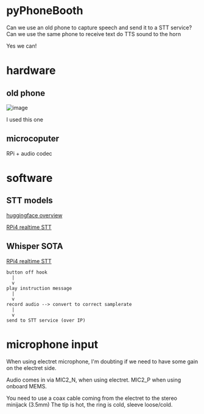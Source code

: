 # pyPhoneBooth

Can we use an old phone to capture speech and send it to a STT service? Can we use the same phone to receive text do TTS sound to the horn

Yes we can!

# hardware

## old phone 

![image](https://github.com/kaosbeat/pyPhoneBooth/assets/204628/91c8c5cb-8907-4e97-a9a6-d5bbaccf0e94)

I used this one

## microcoputer
RPi + audio codec


# software

## STT models

[huggingface overview](https://huggingface.co/tasks/automatic-speech-recognition)  

[RPi4 realtime STT](https://www.youtube.com/watch?v=caaKhWcfcCY)  

## Whisper SOTA

[RPi4 realtime STT](https://www.youtube.com/watch?v=caaKhWcfcCY)
```
button off hook
  |
  v
play instruction message
  |
  v
record audio --> convert to correct samplerate
  |
  v 
send to STT service (over IP)
```

# microphone input

When using electret microphone, I'm doubting if we need to have some gain on the electret side.

Audio comes in via MIC2_N, when using electret. MIC2_P when using onboard MEMS.

You need to use a coax cable coming from the electret to the stereo minijack (3.5mm)
The tip is hot, the ring is cold, sleeve loose/cold.
